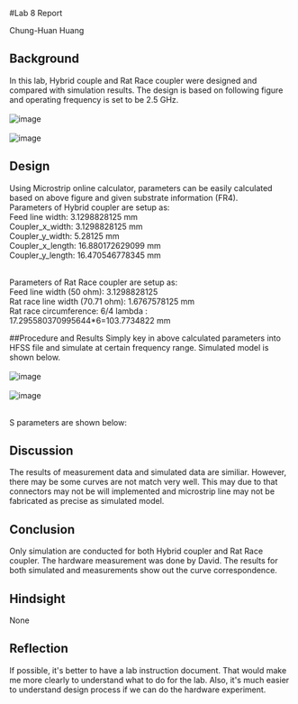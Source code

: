 #Lab 8 Report

Chung-Huan Huang

## Background
In this lab, Hybrid couple and Rat Race coupler were designed and compared with simulation results. The design is based on following figure and operating frequency is set to be 2.5 GHz.<br>
<br>![image](https://github.com/CourseReps/ECEN452-Spring2016/blob/master/Students/tim721w/Lab8/Hybrid_coupler.png) <br>
<br>![image](https://github.com/CourseReps/ECEN452-Spring2016/blob/master/Students/tim721w/Lab8/rat_race_coupler.PNG) <br>

## Design
Using Microstrip online calculator, parameters can be easily calculated based on above figure and given substrate information (FR4). <br>
Parameters of Hybrid coupler are setup as:<br>
Feed line width: 3.1298828125 mm<br>
Coupler_x_width: 3.1298828125 mm<br>
Coupler_y_width: 5.28125 mm<br>
Coupler_x_length: 16.880172629099 mm <br>
Coupler_y_length: 16.470546778345 mm<br>

<br>Parameters of Rat Race coupler are setup as:<br>
Feed line width (50 ohm): 3.1298828125<br>
Rat race line width (70.71 ohm): 1.6767578125 mm<br>
Rat race circumference: 6/4 lambda : 17.295580370995644*6=103.7734822 mm<br>

##Procedure and Results
Simply key in above calculated parameters into HFSS file and simulate at certain frequency range. Simulated model is shown below.<br>
<br>![image](https://github.com/CourseReps/ECEN452-Spring2016/blob/master/Students/tim721w/Lab8/model_1.PNG) <br>
<br>![image](https://github.com/CourseReps/ECEN452-Spring2016/blob/master/Students/tim721w/Lab8/model_2.PNG) <br>

<br>S parameters are shown below:<br>

## Discussion
The results of measurement data and simulated data are similiar. However, there may be some curves are not match very well. This may due to that connectors may not be will implemented and microstrip line may not be fabricated as precise as simulated model.<br>

## Conclusion
Only simulation are conducted for both Hybrid coupler and Rat Race coupler. The hardware measurement was done by David. The results for both simulated and measurements show out the curve correspondence.<br>

## Hindsight
None<br>

## Reflection
If possible, it's better to have a lab instruction document. That would make me more clearly to understand what to do for the lab. Also, it's much easier to understand design process if we can do the hardware experiment.<br>
